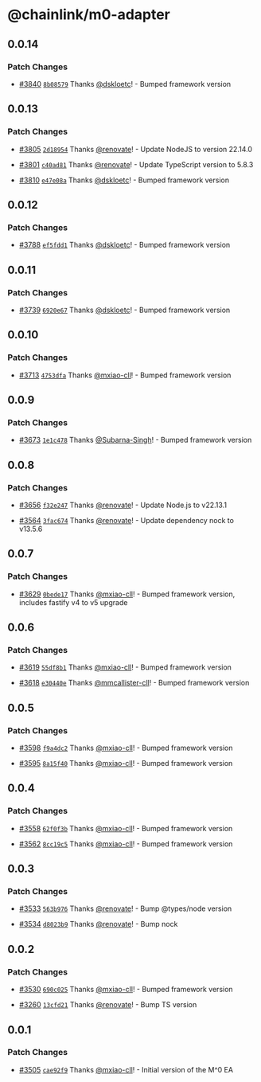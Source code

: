 # @chainlink/m0-adapter

## 0.0.14

### Patch Changes

- [#3840](https://github.com/smartcontractkit/external-adapters-js/pull/3840) [`8b08579`](https://github.com/smartcontractkit/external-adapters-js/commit/8b085790e1fcd3543ec0ea540e1915bacd998ec4) Thanks [@dskloetc](https://github.com/dskloetc)! - Bumped framework version

## 0.0.13

### Patch Changes

- [#3805](https://github.com/smartcontractkit/external-adapters-js/pull/3805) [`2d18954`](https://github.com/smartcontractkit/external-adapters-js/commit/2d1895428866a279ca2464f494c5c3efcece1f3b) Thanks [@renovate](https://github.com/apps/renovate)! - Update NodeJS to version 22.14.0

- [#3801](https://github.com/smartcontractkit/external-adapters-js/pull/3801) [`c40ad81`](https://github.com/smartcontractkit/external-adapters-js/commit/c40ad81e979aed773a0dda68381bacdc6bc7f1d4) Thanks [@renovate](https://github.com/apps/renovate)! - Update TypeScript version to 5.8.3

- [#3810](https://github.com/smartcontractkit/external-adapters-js/pull/3810) [`e47e08a`](https://github.com/smartcontractkit/external-adapters-js/commit/e47e08ac2b6224751d9cf486caee7964b6f58ad9) Thanks [@dskloetc](https://github.com/dskloetc)! - Bumped framework version

## 0.0.12

### Patch Changes

- [#3788](https://github.com/smartcontractkit/external-adapters-js/pull/3788) [`ef5fdd1`](https://github.com/smartcontractkit/external-adapters-js/commit/ef5fdd152d6615ed979198d05427705a6ccb6359) Thanks [@dskloetc](https://github.com/dskloetc)! - Bumped framework version

## 0.0.11

### Patch Changes

- [#3739](https://github.com/smartcontractkit/external-adapters-js/pull/3739) [`6920e67`](https://github.com/smartcontractkit/external-adapters-js/commit/6920e67081583de936806af89c44e1be807fc878) Thanks [@dskloetc](https://github.com/dskloetc)! - Bumped framework version

## 0.0.10

### Patch Changes

- [#3713](https://github.com/smartcontractkit/external-adapters-js/pull/3713) [`4753dfa`](https://github.com/smartcontractkit/external-adapters-js/commit/4753dfa17038ec4f0b8041becb216dfaec9e9f3f) Thanks [@mxiao-cll](https://github.com/mxiao-cll)! - Bumped framework version

## 0.0.9

### Patch Changes

- [#3673](https://github.com/smartcontractkit/external-adapters-js/pull/3673) [`1e1c478`](https://github.com/smartcontractkit/external-adapters-js/commit/1e1c4785e78eeeda775b6a7630594498f60ad9bf) Thanks [@Subarna-Singh](https://github.com/Subarna-Singh)! - Bumped framework version

## 0.0.8

### Patch Changes

- [#3656](https://github.com/smartcontractkit/external-adapters-js/pull/3656) [`f32e247`](https://github.com/smartcontractkit/external-adapters-js/commit/f32e2477bcc37a8e37b73676616c8d9e5dce9a45) Thanks [@renovate](https://github.com/apps/renovate)! - Update Node.js to v22.13.1

- [#3564](https://github.com/smartcontractkit/external-adapters-js/pull/3564) [`3fac674`](https://github.com/smartcontractkit/external-adapters-js/commit/3fac674cfeb93f73009959ba2ea0fbf342c3c66d) Thanks [@renovate](https://github.com/apps/renovate)! - Update dependency nock to v13.5.6

## 0.0.7

### Patch Changes

- [#3629](https://github.com/smartcontractkit/external-adapters-js/pull/3629) [`0bede17`](https://github.com/smartcontractkit/external-adapters-js/commit/0bede1726a01a0fc4c5831be521b974dfac79234) Thanks [@mxiao-cll](https://github.com/mxiao-cll)! - Bumped framework version, includes fastify v4 to v5 upgrade

## 0.0.6

### Patch Changes

- [#3619](https://github.com/smartcontractkit/external-adapters-js/pull/3619) [`55df8b1`](https://github.com/smartcontractkit/external-adapters-js/commit/55df8b1867403001c5bb11339bb2244e6c219c3f) Thanks [@mxiao-cll](https://github.com/mxiao-cll)! - Bumped framework version

- [#3618](https://github.com/smartcontractkit/external-adapters-js/pull/3618) [`e30440e`](https://github.com/smartcontractkit/external-adapters-js/commit/e30440e20f06c72eb701ac539692815e77978a73) Thanks [@mmcallister-cll](https://github.com/mmcallister-cll)! - Bumped framework version

## 0.0.5

### Patch Changes

- [#3598](https://github.com/smartcontractkit/external-adapters-js/pull/3598) [`f9a4dc2`](https://github.com/smartcontractkit/external-adapters-js/commit/f9a4dc24e77f1f5b5e967b5f2d03eb58c15ef9b2) Thanks [@mxiao-cll](https://github.com/mxiao-cll)! - Bumped framework version

- [#3595](https://github.com/smartcontractkit/external-adapters-js/pull/3595) [`8a15f40`](https://github.com/smartcontractkit/external-adapters-js/commit/8a15f408d53ccbf131e16c39faefa0ecabbe6ac7) Thanks [@mxiao-cll](https://github.com/mxiao-cll)! - Bumped framework version

## 0.0.4

### Patch Changes

- [#3558](https://github.com/smartcontractkit/external-adapters-js/pull/3558) [`62f0f3b`](https://github.com/smartcontractkit/external-adapters-js/commit/62f0f3b031052e808224b80f7cfce4073c967664) Thanks [@mxiao-cll](https://github.com/mxiao-cll)! - Bumped framework version

- [#3562](https://github.com/smartcontractkit/external-adapters-js/pull/3562) [`8cc19c5`](https://github.com/smartcontractkit/external-adapters-js/commit/8cc19c591a7db6764d49290c14aa8bbdb8eef54d) Thanks [@mxiao-cll](https://github.com/mxiao-cll)! - Bumped framework version

## 0.0.3

### Patch Changes

- [#3533](https://github.com/smartcontractkit/external-adapters-js/pull/3533) [`563b976`](https://github.com/smartcontractkit/external-adapters-js/commit/563b976bd699a28e42120fdbcf730a1d4b5c2db5) Thanks [@renovate](https://github.com/apps/renovate)! - Bump @types/node version

- [#3534](https://github.com/smartcontractkit/external-adapters-js/pull/3534) [`d8023b9`](https://github.com/smartcontractkit/external-adapters-js/commit/d8023b911fd37ccdc2b41788b072fb9c875fff31) Thanks [@renovate](https://github.com/apps/renovate)! - Bump nock

## 0.0.2

### Patch Changes

- [#3530](https://github.com/smartcontractkit/external-adapters-js/pull/3530) [`690c025`](https://github.com/smartcontractkit/external-adapters-js/commit/690c025c0a3e0863679418d26dc41c8b662978d8) Thanks [@mxiao-cll](https://github.com/mxiao-cll)! - Bumped framework version

- [#3260](https://github.com/smartcontractkit/external-adapters-js/pull/3260) [`13cfd21`](https://github.com/smartcontractkit/external-adapters-js/commit/13cfd215dcbd14c31f173bd874da36d636434627) Thanks [@renovate](https://github.com/apps/renovate)! - Bump TS version

## 0.0.1

### Patch Changes

- [#3505](https://github.com/smartcontractkit/external-adapters-js/pull/3505) [`cae92f9`](https://github.com/smartcontractkit/external-adapters-js/commit/cae92f9eb0bad9ebecc96924e4d10ebf15409523) Thanks [@mxiao-cll](https://github.com/mxiao-cll)! - Initial version of the M^0 EA
